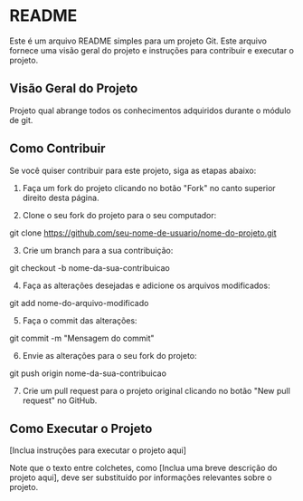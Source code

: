 # README

Este é um arquivo README simples para um projeto Git. Este arquivo fornece uma visão geral do projeto e instruções para contribuir e executar o projeto.

## Visão Geral do Projeto

Projeto qual abrange todos os conhecimentos adquiridos durante o módulo de git.

## Como Contribuir

Se você quiser contribuir para este projeto, siga as etapas abaixo:

1. Faça um fork do projeto clicando no botão "Fork" no canto superior direito desta página.

2. Clone o seu fork do projeto para o seu computador:

git clone https://github.com/seu-nome-de-usuario/nome-do-projeto.git

3. Crie um branch para a sua contribuição:

git checkout -b nome-da-sua-contribuicao

4. Faça as alterações desejadas e adicione os arquivos modificados:

git add nome-do-arquivo-modificado

5. Faça o commit das alterações:

git commit -m "Mensagem do commit"

6. Envie as alterações para o seu fork do projeto:

git push origin nome-da-sua-contribuicao


7. Crie um pull request para o projeto original clicando no botão "New pull request" no GitHub.

## Como Executar o Projeto

[Inclua instruções para executar o projeto aqui]

Note que o texto entre colchetes, como [Inclua uma breve descrição do projeto aqui], deve ser substituído por informações relevantes sobre o projeto.



